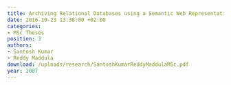 ```yaml
---
title: Archiving Relational Databases using a Semantic Web Representation
date: 2016-10-23 13:38:00 +02:00
categories:
- MSc Theses
position: 3
authors:
- Santosh Kumar
- Reddy Maddula
download: /uploads/research/SantoshKumarReddyMaddulaMSc.pdf
year: 2007
---
```


